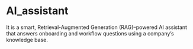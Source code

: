 # AI_assistant
It is a smart, Retrieval-Augmented Generation (RAG)–powered AI assistant that answers onboarding and workflow questions using a company’s knowledge base.

